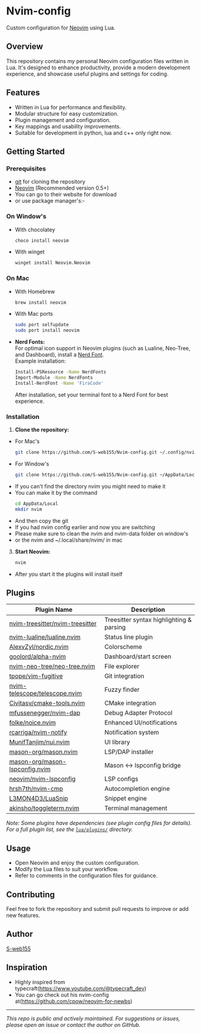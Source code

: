 # Nvim-config

Custom configuration for [Neovim](https://neovim.io/) using Lua.

## Overview

This repository contains my personal Neovim configuration files written in Lua. It's designed to enhance productivity, provide a modern development experience, and showcase useful plugins and settings for coding.

## Features

- Written in Lua for performance and flexibility.
- Modular structure for easy customization.
- Plugin management and configuration.
- Key mappings and usability improvements.
- Suitable for development in python, lua and c++ only right now.

## Getting Started

### Prerequisites

- [git](https://git-scm.com/) for cloning the repository
- [Neovim](https://neovim.io/) (Recommended version 0.5+)
- You can go to their website for download
- or use package manager's:-
### On Window's
- With chocolatey
  ```bash
  choco install neovim
  ```
- With winget
  ```bash
  winget install Neovim.Neovim
  ```
### On Mac
- With Homebrew
  ```bash
  brew install neovim
  ```
- With Mac ports
  ```bash
  sudo port selfupdate
  sudo port install neovim
  ```
- **Nerd Fonts:**  
  For optimal icon support in Neovim plugins (such as Lualine, Neo-Tree, and Dashboard), install a [Nerd Font](https://github.com/ryanoasis/nerd-fonts).  
  Example installation:
  ```bash
  Install-PSResource -Name NerdFonts
  Import-Module -Name NerdFonts
  Install-NerdFont -Name 'FiraCode'
  ```
  After installation, set your terminal font to a Nerd Font for best experience.
### Installation

1. **Clone the repository:**
- For Mac's
   ```bash
   git clone https://github.com/S-web155/Nvim-config.git ~/.config/nvim
   ```
- For Window's
  ```bash
  git clone https://github.com/S-web155/Nvim-config.git ~/AppData/Local/nvim
  ```
- If you can't find the directory nvim you might need to make it
- You can make it by the command
  ```bash
  cd AppData/Local
  mkdir nvim
  ```
- And then copy the git
- If you had nvim config earlier and now you are switching
- Please make sure to clean the nvim and nvim-data folder on window's
- or the nvim and ~/.local/share/nvim/ in mac

3. **Start Neovim:**
   ```bash
   nvim
   ```
- After you start it the plugins will install itself
## Plugins

| Plugin Name | Description |
|-------------|-------------|
| [nvim-treesitter/nvim-treesitter](https://github.com/nvim-treesitter/nvim-treesitter) | Treesitter syntax highlighting & parsing |
| [nvim-lualine/lualine.nvim](https://github.com/nvim-lualine/lualine.nvim) | Status line plugin |
| [AlexvZyl/nordic.nvim](https://github.com/AlexvZyl/nordic.nvim) | Colorscheme |
| [goolord/alpha-nvim](https://github.com/goolord/alpha-nvim) | Dashboard/start screen |
| [nvim-neo-tree/neo-tree.nvim](https://github.com/nvim-neo-tree/neo-tree.nvim) | File explorer |
| [tpope/vim-fugitive](https://github.com/tpope/vim-fugitive) | Git integration |
| [nvim-telescope/telescope.nvim](https://github.com/nvim-telescope/telescope.nvim) | Fuzzy finder |
| [Civitasv/cmake-tools.nvim](https://github.com/Civitasv/cmake-tools.nvim) | CMake integration |
| [mfussenegger/nvim-dap](https://github.com/mfussenegger/nvim-dap) | Debug Adapter Protocol |
| [folke/noice.nvim](https://github.com/folke/noice.nvim) | Enhanced UI/notifications |
| [rcarriga/nvim-notify](https://github.com/rcarriga/nvim-notify) | Notification system |
| [MunifTanjim/nui.nvim](https://github.com/MunifTanjim/nui.nvim) | UI library |
| [mason-org/mason.nvim](https://github.com/mason-org/mason.nvim) | LSP/DAP installer |
| [mason-org/mason-lspconfig.nvim](https://github.com/mason-org/mason-lspconfig.nvim) | Mason <-> lspconfig bridge |
| [neovim/nvim-lspconfig](https://github.com/neovim/nvim-lspconfig) | LSP configs |
| [hrsh7th/nvim-cmp](https://github.com/hrsh7th/nvim-cmp) | Autocompletion engine |
| [L3MON4D3/LuaSnip](https://github.com/L3MON4D3/LuaSnip) | Snippet engine | 
| [akinsho/toggleterm.nvim](https://github.com/akinsho/toggleterm.nvim) | Terminal management |

*Note: Some plugins have dependencies (see plugin config files for details). For a full plugin list, see the [`lua/plugins/`](https://github.com/S-web155/Nvim-config/tree/main/lua/plugins) directory.*

## Usage

- Open Neovim and enjoy the custom configuration.
- Modify the Lua files to suit your workflow.
- Refer to comments in the configuration files for guidance.

## Contributing

Feel free to fork the repository and submit pull requests to improve or add new features.

## Author

[S-web155](https://github.com/S-web155)

## Inspiration
- Highly inspired from typecraft(https://www.youtube.com/@typecraft_dev)
- You can go check out his nvim-config at(https://github.com/cpow/neovim-for-newbs)

---

*This repo is public and actively maintained. For suggestions or issues, please open an issue or contact the author on GitHub.*
